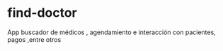 # find-doctor
App buscador de médicos , agendamiento e interacción con pacientes, pagos ,entre otros
